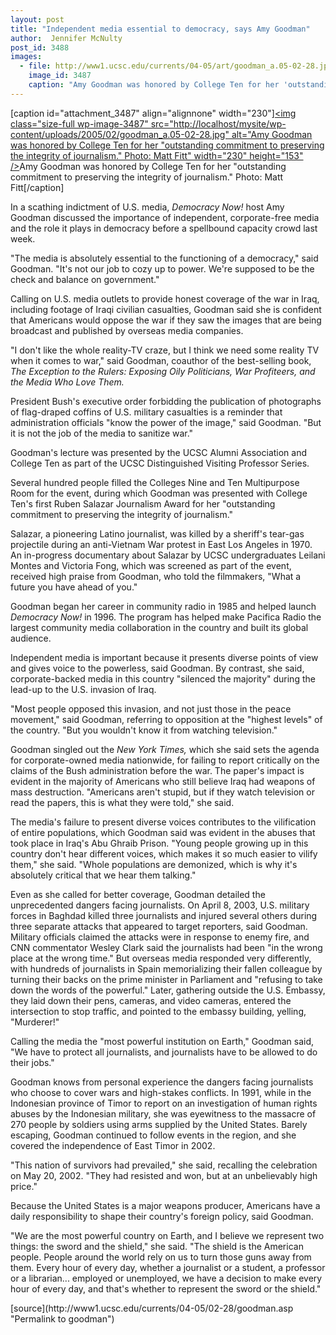 ```yaml
---
layout: post
title: "Independent media essential to democracy, says Amy Goodman"
author:  Jennifer McNulty
post_id: 3488
images:
  - file: http://www1.ucsc.edu/currents/04-05/art/goodman_a.05-02-28.jpg
    image_id: 3487
    caption: "Amy Goodman was honored by College Ten for her 'outstanding commitment to preserving the integrity of journalism.' Photo: Matt Fitt"
---
```


[caption id="attachment_3487" align="alignnone" width="230"]<a href="http://localhost/mysite/wp-content/uploads/2005/02/goodman_a.05-02-28.jpg"><img class="size-full wp-image-3487" src="http://localhost/mysite/wp-content/uploads/2005/02/goodman_a.05-02-28.jpg" alt="Amy Goodman was honored by College Ten for her "outstanding commitment to preserving the integrity of journalism." Photo: Matt Fitt" width="230" height="153" /></a>Amy Goodman was honored by College Ten for her "outstanding commitment to preserving the integrity of journalism." Photo: Matt Fitt[/caption]
<a name="content" id="content"></a>
<p>
  In a scathing indictment of U.S. media, <i>Democracy Now!</i> host Amy Goodman discussed the importance of independent, corporate-free media and the role it plays in democracy before a spellbound capacity crowd last week.
</p>
<p>
  "The media is absolutely essential to the functioning of a democracy," said Goodman. "It's not our job to cozy up to power. We're supposed to be the check and balance on government."
</p>
<p>
  Calling on U.S. media outlets to provide honest coverage of the war in Iraq, including footage of Iraqi civilian casualties, Goodman said she is confident that Americans would oppose the war if they saw the images that are being broadcast and published by overseas media companies.
</p>
<p>
  "I don't like the whole reality-TV craze, but I think we need some reality TV when it comes to war," said Goodman, coauthor of the best-selling book, <i>The Exception to the Rulers: Exposing Oily Politicians, War Profiteers, and the Media Who Love Them.</i>
</p>
<p>
  President Bush's executive order forbidding the publication of photographs of flag-draped coffins of U.S. military casualties is a reminder that administration officials "know the power of the image," said Goodman. "But it is not the job of the media to sanitize war."
</p>
<p>
  Goodman's lecture was presented by the UCSC Alumni Association and College Ten as part of the UCSC Distinguished Visiting Professor Series.
</p>
<p>
  Several hundred people filled the Colleges Nine and Ten Multipurpose Room for the event, during which Goodman was presented with College Ten's first Ruben Salazar Journalism Award for her "outstanding commitment to preserving the integrity of journalism."
</p>
<p>
  Salazar, a pioneering Latino journalist, was killed by a sheriff's tear-gas projectile during an anti-Vietnam War protest in East Los Angeles in 1970. An in-progress documentary about Salazar by UCSC undergraduates Leilani Montes and Victoria Fong, which was screened as part of the event, received high praise from Goodman, who told the filmmakers, "What a future you have ahead of you."
</p>
<p>
  Goodman began her career in community radio in 1985 and helped launch <i>Democracy Now!</i> in 1996. The program has helped make Pacifica Radio the largest community media collaboration in the country and built its global audience.
</p>
<p>
  Independent media is important because it presents diverse points of view and gives voice to the powerless, said Goodman. By contrast, she said, corporate-backed media in this country "silenced the majority" during the lead-up to the U.S. invasion of Iraq.<br>
</p>
<p>
  "Most people opposed this invasion, and not just those in the peace movement," said Goodman, referring to opposition at the "highest levels" of the country. "But you wouldn't know it from watching television."
</p>
<p>
  Goodman singled out the <i>New York Times,</i> which she said sets the agenda for corporate-owned media nationwide, for failing to report critically on the claims of the Bush administration before the war. The paper's impact is evident in the majority of Americans who still believe Iraq had weapons of mass destruction. "Americans aren't stupid, but if they watch television or read the papers, this is what they were told," she said.
</p>
<p>
  The media's failure to present diverse voices contributes to the vilification of entire populations, which Goodman said was evident in the abuses that took place in Iraq's Abu Ghraib Prison. "Young people growing up in this country don't hear different voices, which makes it so much easier to vilify them," she said. "Whole populations are demonized, which is why it's absolutely critical that we hear them talking."
</p>
<p>
  Even as she called for better coverage, Goodman detailed the unprecedented dangers facing journalists. On April 8, 2003, U.S. military forces in Baghdad killed three journalists and injured several others during three separate attacks that appeared to target reporters, said Goodman. Military officials claimed the attacks were in response to enemy fire, and CNN commentator Wesley Clark said the journalists had been "in the wrong place at the wrong time." But overseas media responded very differently, with hundreds of journalists in Spain memorializing their fallen colleague by turning their backs on the prime minister in Parliament and "refusing to take down the words of the powerful." Later, gathering outside the U.S. Embassy, they laid down their pens, cameras, and video cameras, entered the intersection to stop traffic, and pointed to the embassy building, yelling, "Murderer!"
</p>
<p>
  Calling the media the "most powerful institution on Earth," Goodman said, "We have to protect all journalists, and journalists have to be allowed to do their jobs."
</p>
<p>
  Goodman knows from personal experience the dangers facing journalists who choose to cover wars and high-stakes conflicts. In 1991, while in the Indonesian province of Timor to report on an investigation of human rights abuses by the Indonesian military, she was eyewitness to the massacre of 270 people by soldiers using arms supplied by the United States. Barely escaping, Goodman continued to follow events in the region, and she covered the independence of East Timor in 2002.
</p>
<p>
  "This nation of survivors had prevailed," she said, recalling the celebration on May 20, 2002. "They had resisted and won, but at an unbelievably high price."
</p>
<p>
  Because the United States is a major weapons producer, Americans have a daily responsibility to shape their country's foreign policy, said Goodman.
</p>
<p>
  "We are the most powerful country on Earth, and I believe we represent two things: the sword and the shield," she said. "The shield is the American people. People around the world rely on us to turn those guns away from them. Every hour of every day, whether a journalist or a student, a professor or a librarian... employed or unemployed, we have a decision to make every hour of every day, and that's whether to represent the sword or the shield."
</p>
[source](http://www1.ucsc.edu/currents/04-05/02-28/goodman.asp "Permalink to goodman")
